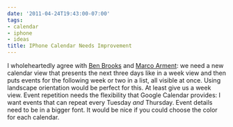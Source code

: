 ```yaml
---
date: '2011-04-24T19:43:00-07:00'
tags:
- calendar
- iphone
- ideas
title: IPhone Calendar Needs Improvement
---
```


I wholeheartedly agree with [Ben Brooks](https://brooksreview.net/2010/09/sucky-calendars/) and [Marco Arment](https://www.marco.org/2010/03/28/more-ideas-than-time-logarithmic-calendar-view): we need a new calendar view that presents the next three days like in a week view and then puts events for the following week or two in a list, all visible at once. Using landscape orientation would be perfect for this. At least give us a week view. Event repetition needs the flexibility that Google Calendar provides: I want events that can repeat every Tuesday *and* Thursday. Event details need to be in a bigger font. It would be nice if you could choose the color for each calendar.
